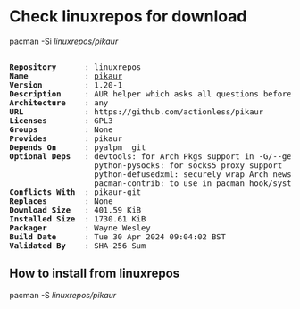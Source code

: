# Check linuxrepos for download

pacman -Si *linuxrepos/pikaur*

<div class="highlight"><pre class="highlight"><text>
<b>Repository</b>      : linuxrepos
<b>Name</b>            : <a href="../../x86_64/pikaur-1.20-1-any.pkg.tar.zst">pikaur</a>
<b>Version</b>         : 1.20-1
<b>Description</b>     : AUR helper which asks all questions before installing/building. Inspired by pacaur, yaourt and yay.
<b>Architecture</b>    : any
<b>URL</b>             : https://github.com/actionless/pikaur
<b>Licenses</b>        : GPL3
<b>Groups</b>          : None
<b>Provides</b>        : pikaur
<b>Depends On</b>      : pyalpm  git
<b>Optional Deps</b>   : devtools: for Arch Pkgs support in -G/--getpkgbuild operation
                  python-pysocks: for socks5 proxy support
                  python-defusedxml: securely wrap Arch news replies
                  pacman-contrib: to use in pacman hook/systemd timer for cleaning up pikaur cache
<b>Conflicts With</b>  : pikaur-git
<b>Replaces</b>        : None
<b>Download Size</b>   : 401.59 KiB
<b>Installed Size</b>  : 1730.61 KiB
<b>Packager</b>        : Wayne Wesley <wayne6324@gmail.com>
<b>Build Date</b>      : Tue 30 Apr 2024 09:04:02 BST
<b>Validated By</b>    : SHA-256 Sum
</text></pre></div>

## How to install from linuxrepos

pacman -S *linuxrepos/pikaur*
